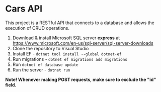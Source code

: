 <h1>Cars API</h1>

This project is a RESTful API that connects to a database and allows the execution of CRUD operations.

1. Download & install Microsoft SQL server <b>express</b> at https://www.microsoft.com/en-us/sql-server/sql-server-downloads
2. Clone the repository to Visual Studio
3. Install EF - ```dotnet tool install --global dotnet-ef```
4. Run migrations - ```dotnet ef migrations add migrations```
5. Run ```dotnet ef database update```
6. Run the server - ```dotnet run```

<b>Note! Whenever making POST requests, make sure to exclude the "id" field.</b>
